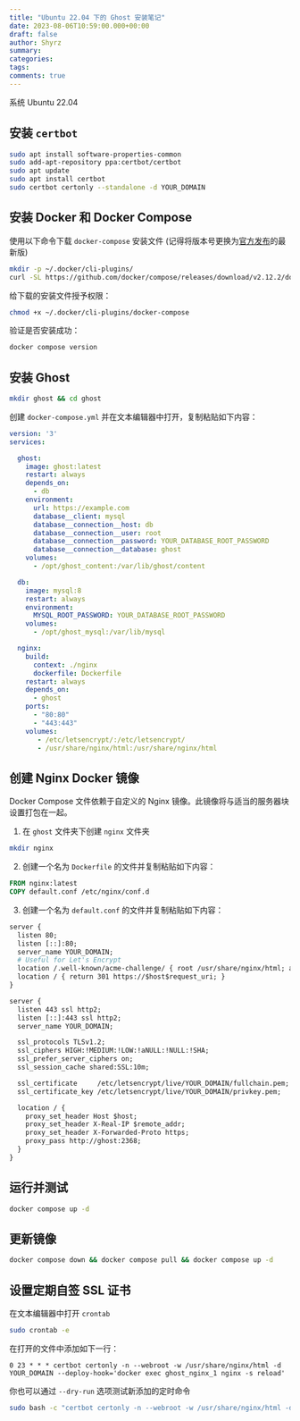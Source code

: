 ```yaml
---
title: "Ubuntu 22.04 下的 Ghost 安装笔记"
date: 2023-08-06T10:59:00.000+00:00
draft: false
author: Shyrz
summary:
categories: 
tags: 
comments: true
---
```

系统 Ubuntu 22.04

## 安装 `certbot` 

```bash
sudo apt install software-properties-common
sudo add-apt-repository ppa:certbot/certbot
sudo apt update
sudo apt install certbot
sudo certbot certonly --standalone -d YOUR_DOMAIN
```

## 安装 Docker 和 Docker Compose

使用以下命令下载 `docker-compose` 安装文件 (记得将版本号更换为[官方发布](https://github.com/docker/compose/releases)的最新版)

```bash
mkdir -p ~/.docker/cli-plugins/
curl -SL https://github.com/docker/compose/releases/download/v2.12.2/docker-compose-linux-x86_64 -o ~/.docker/cli-plugins/docker-compose
```

给下载的安装文件授予权限：

```bash
chmod +x ~/.docker/cli-plugins/docker-compose
```

验证是否安装成功：

```bash
docker compose version
```

## 安装 Ghost

```bash
mkdir ghost && cd ghost
```

创建 `docker-compose.yml` 并在文本编辑器中打开，复制粘贴如下内容：

```yaml
version: '3'
services:

  ghost:
    image: ghost:latest
    restart: always
    depends_on:
      - db
    environment:
      url: https://example.com
      database__client: mysql
      database__connection__host: db
      database__connection__user: root
      database__connection__password: YOUR_DATABASE_ROOT_PASSWORD
      database__connection__database: ghost
    volumes:
      - /opt/ghost_content:/var/lib/ghost/content

  db:
    image: mysql:8
    restart: always
    environment:
      MYSQL_ROOT_PASSWORD: YOUR_DATABASE_ROOT_PASSWORD
    volumes:
      - /opt/ghost_mysql:/var/lib/mysql

  nginx:
    build:
      context: ./nginx
      dockerfile: Dockerfile
    restart: always
    depends_on:
      - ghost
    ports:
      - "80:80"
      - "443:443"
    volumes:
       - /etc/letsencrypt/:/etc/letsencrypt/
       - /usr/share/nginx/html:/usr/share/nginx/html
```


## 创建 Nginx Docker 镜像

Docker Compose 文件依赖于自定义的 Nginx 镜像。此镜像将与适当的服务器块设置打包在一起。

1. 在 `ghost` 文件夹下创建 `nginx` 文件夹

```bash
mkdir nginx
```

2. 创建一个名为 `Dockerfile` 的文件并复制粘贴如下内容：

```dockerfile
FROM nginx:latest
COPY default.conf /etc/nginx/conf.d
```

3. 创建一个名为 `default.conf` 的文件并复制粘贴如下内容：

```dockerfile
server {
  listen 80;
  listen [::]:80;
  server_name YOUR_DOMAIN;
  # Useful for Let's Encrypt
  location /.well-known/acme-challenge/ { root /usr/share/nginx/html; allow all; }
  location / { return 301 https://$host$request_uri; }
}

server {
  listen 443 ssl http2;
  listen [::]:443 ssl http2;
  server_name YOUR_DOMAIN;

  ssl_protocols TLSv1.2;
  ssl_ciphers HIGH:!MEDIUM:!LOW:!aNULL:!NULL:!SHA;
  ssl_prefer_server_ciphers on;
  ssl_session_cache shared:SSL:10m;

  ssl_certificate     /etc/letsencrypt/live/YOUR_DOMAIN/fullchain.pem;
  ssl_certificate_key /etc/letsencrypt/live/YOUR_DOMAIN/privkey.pem;

  location / {
    proxy_set_header Host $host;
    proxy_set_header X-Real-IP $remote_addr;
    proxy_set_header X-Forwarded-Proto https;
    proxy_pass http://ghost:2368;
  }
}
```

## 运行并测试

```bash
docker compose up -d
```

## 更新镜像

```bash
docker compose down && docker compose pull && docker compose up -d
```

## 设置定期自签 SSL 证书

在文本编辑器中打开 `crontab`

```bash
sudo crontab -e
```

在打开的文件中添加如下一行：

```
0 23 * * * certbot certonly -n --webroot -w /usr/share/nginx/html -d YOUR_DOMAIN --deploy-hook='docker exec ghost_nginx_1 nginx -s reload'
```

你也可以通过 `--dry-run` 选项测试新添加的定时命令

```bash
sudo bash -c "certbot certonly -n --webroot -w /usr/share/nginx/html -d example.com --deploy-hook='docker exec ghost_nginx_1 nginx -s reload'"
```